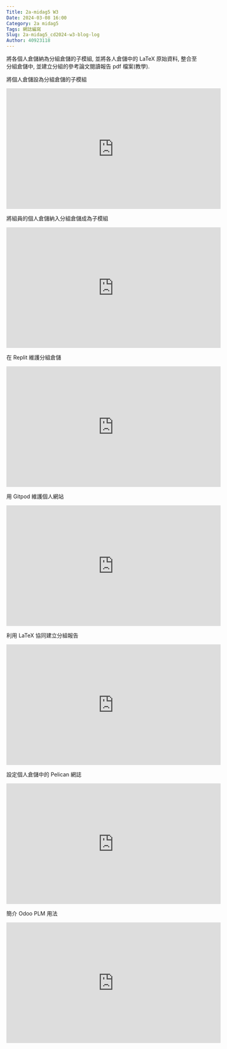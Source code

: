 ```yaml
---
Title: 2a-midag5 W3
Date: 2024-03-08 16:00
Category: 2a midag5
Tags: 網誌編寫
Slug: 2a-midag5_cd2024-w3-blog-log
Author: 40923118
---
```


將各個人倉儲納為分組倉儲的子模組, 並將各人倉儲中的 LaTeX 原始資料, 整合至分組倉儲中, 並建立分組的參考論文閱讀報告 pdf 檔案(教學).

<!-- PELICAN_END_SUMMARY -->

將個人倉儲設為分組倉儲的子模組
<iframe width="560" height="315" src="https://www.youtube.com/embed/X03mtYzZaME?si=eSSSzN5E4IupOkYO" title="YouTube video player" frameborder="0" allow="accelerometer; autoplay; clipboard-write; encrypted-media; gyroscope; picture-in-picture; web-share" referrerpolicy="strict-origin-when-cross-origin" allowfullscreen></iframe>

將組員的個人倉儲納入分組倉儲成為子模組
<iframe width="560" height="315" src="https://www.youtube.com/embed/rwPqjfY59hQ?si=DzYEEoQPbPn-rsRq" title="YouTube video player" frameborder="0" allow="accelerometer; autoplay; clipboard-write; encrypted-media; gyroscope; picture-in-picture; web-share" referrerpolicy="strict-origin-when-cross-origin" allowfullscreen></iframe>

在 Replit 維護分組倉儲
<iframe width="560" height="315" src="https://www.youtube.com/embed/rgWIza6jMwQ?si=Pda2k0404HvxJYnL" title="YouTube video player" frameborder="0" allow="accelerometer; autoplay; clipboard-write; encrypted-media; gyroscope; picture-in-picture; web-share" referrerpolicy="strict-origin-when-cross-origin" allowfullscreen></iframe>

用 Gitpod 維護個人網站
<iframe width="560" height="315" src="https://www.youtube.com/embed/_COTZQNsOTs?si=2M27EFtswkEYOGuu" title="YouTube video player" frameborder="0" allow="accelerometer; autoplay; clipboard-write; encrypted-media; gyroscope; picture-in-picture; web-share" referrerpolicy="strict-origin-when-cross-origin" allowfullscreen></iframe>

利用 LaTeX 協同建立分組報告
<iframe width="560" height="315" src="https://www.youtube.com/embed/JLAhRTh2clE?si=D1ZYl_NaKhRvOEBT" title="YouTube video player" frameborder="0" allow="accelerometer; autoplay; clipboard-write; encrypted-media; gyroscope; picture-in-picture; web-share" referrerpolicy="strict-origin-when-cross-origin" allowfullscreen></iframe>

設定個人倉儲中的 Pelican 網誌
<iframe width="560" height="315" src="https://www.youtube.com/embed/OmPwUvljqx8?si=0ND6IP1D-XysViKW" title="YouTube video player" frameborder="0" allow="accelerometer; autoplay; clipboard-write; encrypted-media; gyroscope; picture-in-picture; web-share" referrerpolicy="strict-origin-when-cross-origin" allowfullscreen></iframe>

簡介 Odoo PLM 用法
<iframe width="560" height="315" src="https://www.youtube.com/embed/OreiGj14CF0?si=sFtDLyW26pVlmPmp" title="YouTube video player" frameborder="0" allow="accelerometer; autoplay; clipboard-write; encrypted-media; gyroscope; picture-in-picture; web-share" referrerpolicy="strict-origin-when-cross-origin" allowfullscreen></iframe>